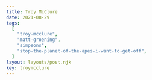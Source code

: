 ```yaml
---
title: Troy McClure
date: 2021-08-29
tags:
  [
    "troy-mcclure",
    "matt-groening",
    "simpsons",
    "stop-the-planet-of-the-apes-i-want-to-get-off",
  ]
layout: layouts/post.njk
key: troymcclure
---
```


